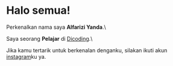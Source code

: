 # Halo semua! 

Perkenalkan nama saya **Alfarizi Yanda**.\

Saya seorang **Pelajar** di [Dicoding](https://www.dicoding.com/).\

Jika kamu tertarik untuk berkenalan denganku, silakan ikuti akun [instagram](https://www.instagram.com/frzynda/)ku ya.


